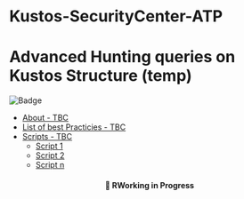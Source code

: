 # Kustos-SecurityCenter-ATP
Advanced Hunting queries on Kustos
Structure (temp)
=================
![Badge](LDC)
<!--ts-->
   * [About - TBC](#Sobre)
   * [List of best Practicies - TBC](#tabela-de-conteudo)
   * [Scripts - TBC](#instalacao)
      * [Script 1](#pre-requisitos)
      * [Script 2](#local-files)
      * [Script n](#remote-files)
<!--te-->
<h4 align="center"> 
	🚧  RWorking in Progress
</h4>
